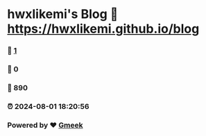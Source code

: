 # hwxlikemi's Blog :link: https://hwxlikemi.github.io/blog 
### :page_facing_up: [1](https://hwxlikemi.github.io/blog/tag.html) 
### :speech_balloon: 0 
### :hibiscus: 890 
### :alarm_clock: 2024-08-01 18:20:56 
### Powered by :heart: [Gmeek](https://github.com/Meekdai/Gmeek)

